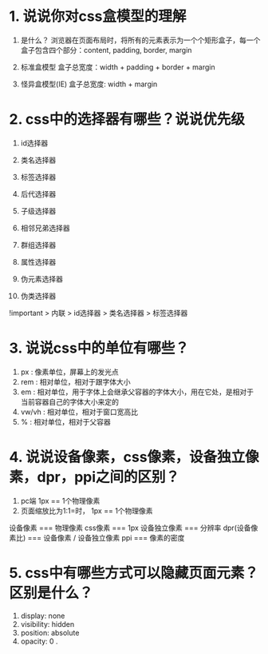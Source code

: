 # 1. 说说你对css盒模型的理解
1. 是什么？
浏览器在页面布局时，将所有的元素表示为一个个矩形盒子，每一个盒子包含四个部分：content, padding, border, margin

2. 标准盒模型
盒子总宽度：width + padding + border + margin

3. 怪异盒模型(IE)
盒子总宽度: width + margin

# 2. css中的选择器有哪些？说说优先级
1. id选择器
2. 类名选择器
3. 标签选择器
4. 后代选择器
5. 子级选择器
6. 相邻兄弟选择器
7. 群组选择器

8. 属性选择器
9. 伪元素选择器
10. 伪类选择器

!important > 内联 > id选择器 > 类名选择器 > 标签选择器

# 3. 说说css中的单位有哪些？
1. px : 像素单位，屏幕上的发光点
2. rem : 相对单位，相对于跟字体大小
3. em : 相对单位，用于字体上会继承父容器的字体大小，用在它处，是相对于当前容器自己的字体大小来定的
4. vw/vh : 相对单位，相对于窗口宽高比
5. % : 相对单位，相对于父容器

# 4. 说说设备像素，css像素，设备独立像素，dpr，ppi之间的区别？
1. pc端 1px == 1个物理像素
2. 页面缩放比为1:1=时， 1px == 1个物理像素

设备像素 === 物理像素
css像素 === 1px
设备独立像素 === 分辨率
dpr(设备像素比) === 设备像素 / 设备独立像素
ppi === 像素的密度

# 5. css中有哪些方式可以隐藏页面元素？区别是什么？
1. display: none
2. visibility: hidden
3. position: absolute
4. opacity: 0
.